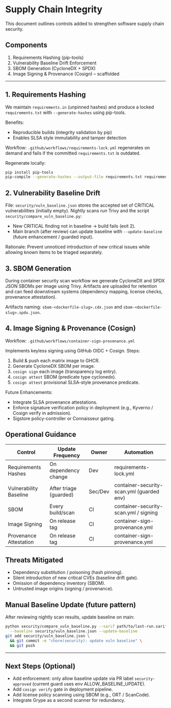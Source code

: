 # Supply Chain Integrity

This document outlines controls added to strengthen software supply chain security.

## Components

1. Requirements Hashing (pip-tools)
2. Vulnerability Baseline Drift Enforcement
3. SBOM Generation (CycloneDX + SPDX)
4. Image Signing & Provenance (Cosign) – scaffolded

---
## 1. Requirements Hashing

We maintain `requirements.in` (unpinned hashes) and produce a locked
`requirements.txt` with `--generate-hashes` using pip-tools.

Benefits:

- Reproducible builds (integrity validation by pip)
- Enables SLSA style immutability and tamper detection

Workflow: `.github/workflows/requirements-lock.yml` regenerates on demand and
fails if the committed `requirements.txt` is outdated.

Regenerate locally:

```bash
pip install pip-tools
pip-compile --generate-hashes --output-file requirements.txt requirements.in
```

## 2. Vulnerability Baseline Drift

File: `security/vuln_baseline.json` stores the accepted set of CRITICAL
vulnerabilities (initially empty). Nightly scans run Trivy and the script
`security/compare_vuln_baseline.py`:

- New CRITICAL finding not in baseline → build fails (exit 2).
- Main branch (after review) can update baseline with `--update-baseline` (future enhancement / guarded input).

Rationale: Prevent unnoticed introduction of new critical issues while allowing known items to be triaged separately.

## 3. SBOM Generation

During container security scan workflow we generate CycloneDX and SPDX JSON
SBOMs per image using Trivy. Artifacts are uploaded for retention and can feed
downstream systems (dependency mapping, license checks, provenance attestation).

Artifacts naming: `sbom-<dockerfile-slug>.cdx.json` and `sbom-<dockerfile-slug>.spdx.json`.

## 4. Image Signing & Provenance (Cosign)

Workflow: `.github/workflows/container-sign-provenance.yml`

Implements keyless signing using GitHub OIDC + Cosign. Steps:

1. Build & push each matrix image to GHCR.
2. Generate CycloneDX SBOM per image.
3. `cosign sign` each image (transparency log entry).
4. `cosign attest` SBOM (predicate type cyclonedx).
5. `cosign attest` provisional SLSA-style provenance predicate.


Future Enhancements:

- Integrate SLSA provenance attestations.
- Enforce signature verification policy in deployment (e.g., Kyverno / Cosign
  verify in admission).
- Sigstore policy-controller or Connaisseur gating.


## Operational Guidance

| Control | Update Frequency | Owner | Automation |
|---------|------------------|-------|------------|
| Requirements Hashes | On dependency change | Dev | requirements-lock.yml |
| Vulnerability Baseline | After triage (guarded) | Sec/Dev | container-security-scan.yml (guarded env) |
| SBOM | Every build/scan | CI | container-security-scan.yml / signing |
| Image Signing | On release tag | CI | container-sign-provenance.yml |
| Provenance Attestation | On release tag | CI | container-sign-provenance.yml |

## Threats Mitigated

- Dependency substitution / poisoning (hash pinning).
- Silent introduction of new critical CVEs (baseline drift gate).
- Omission of dependency inventory (SBOM).
- Untrusted image origins (signing / provenance).

## Manual Baseline Update (future pattern)

After reviewing nightly scan results, update baseline on main:

```bash
python security/compare_vuln_baseline.py --sarif path/to/last-run.sarif \
  --baseline security/vuln_baseline.json --update-baseline
git add security/vuln_baseline.json \
  && git commit -m "chore(security): update vuln baseline" \
  && git push
```


---

## Next Steps (Optional)

- Add enforcement: only allow baseline update via PR label `security-approved` (current guard uses env ALLOW_BASELINE_UPDATE).
- Add `cosign verify` gate in deployment pipeline.
- Add license policy scanning using SBOM (e.g., ORT / ScanCode).
- Integrate Grype as a second scanner for redundancy.
